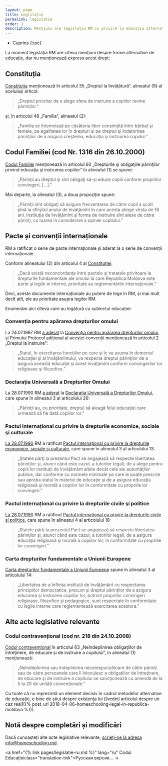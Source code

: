 ```yaml
---
layout: page
title: Legislație
permalink: legislatie
order: 2
description: Mențiuni ale legislația RM cu privire la educația alternativă
---
```


* Cuprins
{:toc}

La moment legislația RM are cîteva mențiuni despre forme alternative de
educație, dar nu menționează express acest drept:

## Constituția

[Constituția](http://lex.justice.md/md/311496/) menționează în articolul 35
„Dreptul la învăţătură”, alineatul (9) al aceluiași articol:

> „Dreptul prioritar de a alege sfera de instruire a copiilor revine
> părinţilor.”

și, în articolul 48 „Familia”, alineatul (2):

> „Familia se întemeiază pe căsătoria liber consimţită între bărbat şi femeie,
> pe egalitatea lor în drepturi şi pe dreptul şi îndatorirea părinţilor de
> a asigura creşterea, educaţia şi instruirea copiilor.”

## Codul Familiei (cod Nr. 1316 din  26.10.2000)

[Codul Familiei](http://lex.justice.md/md/286119/) menționează în articolul 60
„Drepturile şi obligaţiile părinţilor privind educaţia şi instruirea copiilor”
în alineatul (1) se spune:

> „Părinţii au dreptul şi sînt obligaţi să-şi educe copiii conform propriilor
> convingeri, […].”

Mai departe, la alineatul (3), a doua propoziție spune:

> „Părinţii sînt obligaţi să asigure frecventarea de către copil a şcolii pînă
> la sfîrşitul anului de învăţămînt în care acesta atinge vîrsta de 16 ani.
> Instituţia de învăţămînt şi forma de instruire sînt alese de către părinţi, cu
> luarea în considerare a opiniei copilului.”

## Pacte și convenții internaționale

RM a ratificat o serie de pacte internaționale și aderat la o serie de convenții
internaționale.

Conform alineatului (2) din articolul 4 al
[Constituției](http://lex.justice.md/md/311496/):

> „Dacă există neconcordanţe între pactele şi tratatele privitoare la drepturile
> fundamentale ale omului la care Republica Moldova este parte şi legile ei
> interne, prioritate au reglementările internaţionale.”

Deci, aceste documente internaționale au putere de lege în RM, și mai mult decît
atît, ele au prioritate asupra legilor RM.

Enumerăm aici cîteva care au legătură cu subiectul educației:

### Convenția pentru apărarea drepturilor omului

La 24.07.1997 RM [a aderat](http://lex.justice.md/md/307753/) la [Convenția
pentru apărarea drepturilor omului](http://lex.justice.md/md/285802/), și
Primului Protocol adițional al acestei convenții menționează în articolul
2 „Dreptul la instruire”:

> „Statul, în exercitarea funcţiilor pe care şi le va asuma în domeniul
> educaţiei şi al învăţămîntului, va respecta dreptul părinţilor de a asigura
> această educaţie şi acest învăţămînt conform convingerilor lor religioase şi
> filozofice.”

### Declarația Universală a Drepturilor Omului

La 28.07.1990 RM [a aderat](http://lex.justice.md/md/306843/) la [Declarația
Universală a Drepturilor Omului](http://lex.justice.md/md/356364/), care spune
în alineatul 3 al articolului 26:

> „Părinţii au, cu prioritate, dreptul să aleagă felul educaţiei care urmează să
> fie dată copiilor lor.”

### Pactul internațional cu privire la drepturile economice, sociale şi culturale

[La 28.07.1990](http://lex.justice.md/md/306843/) RM a ratificat [Pactul
internațional cu privire la drepturile economice, sociale şi
culturale](http://lex.justice.md/md/356369/), care spune în alineatul 3 al
articolului 13:

> „Statele părţi la prezentul Pact se angajează să respecte libertatea
> părinţilor şi, atunci când este cazul, a tutorilor legali, de a alege pentru
> copiii lor instituţii de învăţământ altele decât cele ale autorităţilor
> publice, dar conforme cu normele minimale pe care le poate prescrie sau aproba
> statul în materie de educaţie şi de a asigura educaţia religioasă şi morală
> a copiilor lor în conformitate cu propriile lor convingeri.”

### Pactul internațional cu privire la drepturile civile şi politice

[La 28.07.1990](http://lex.justice.md/md/306843/) RM a ratificat [Pactul
internațional cu privire la drepturile civile şi
politice](http://lex.justice.md/md/356337/), care spune în alineatul 4 al
articolului 18:

> „Statele părţi la prezentul Pact se angajează să respecte libertatea
> părinţilor şi, atunci când este cazul, a tutorilor legali, de a asigura
> educaţia religioasă şi morală a copiilor lor, in conformitate cu propriile lor
> convingeri.”

### Carta drepturilor fundamentale a Uniunii Europene

[Carta drepturilor fundamentale a Uniunii
Europene](http://eur-lex.europa.eu/LexUriServ/LexUriServ.do?uri=OJ:C:2010:083:0389:0403:ro:PDF)
spune în alineatul 3 al articolului 14:

> „Libertatea de a înființa instituții de învățământ cu respectarea principiilor
> democratice, precum și dreptul părinților de a asigura educarea și instruirea
> copiilor lor, potrivit propriilor convingeri religioase, filozofice și
> pedagogice, sunt respectate în conformitate cu legile interne care
> reglementează exercitarea acestora.”

## Alte acte legislative relevante

### Codul contravențional (cod nr. 218 din  24.10.2008)

[Codul contravențional](http://lex.justice.md/md/330879/) în articolul 63
„Neîndeplinirea obligaţiilor de întreţinere, de educare şi de instruire
a copilului”, în alineatul (1) menționează:

> „Neîndeplinirea sau îndeplinirea necorespunzătoare de către părinţi sau de
> către persoanele care îi înlocuiesc a obligaţiilor de întreţinere, de educare
> şi de instruire a copilului se sancţionează cu amendă de la 5 la 20 de unităţi
> convenţionale.”

Cu toate că nu reprezintă un element decisiv în cadrul metodelor alternative de
educație, e bine de știut despre existența lui ([vedeți articolul despre un caz
real]({% post_url 2018-04-06-homeschooling-legal-in-republica-moldova %})).

## Notă despre completări și modificări

Dacă cunoașteți alte acte legislative relevante, [scrieți-ne la adresa
info@homeschooling.md](mailto:info@homeschooling.md).

<a href="{% link pages/legislatie-ru.md %}" lang="ru"
Codul Educațieiclass="translation-link">Русская версия… →</a>
